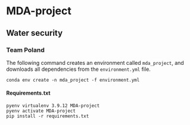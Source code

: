 # MDA-project

## Water security
### Team Poland

The following command creates an environment called `mda_project`, and downloads all dependencies from the `environment.yml` file.
```
conda env create -n mda_project -f environment.yml
```

#### Requirements.txt
```
pyenv virtualenv 3.9.12 MDA-project
pyenv activate MDA-project
pip install -r requirements.txt
```
